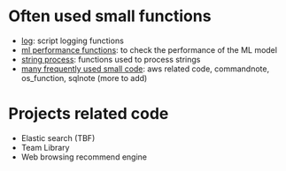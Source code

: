 # Often used small functions

* [log](src/log.py): script logging functions
* [ml performance functions](WORK/src/performance_functions.py): to check the performance of the ML model
* [string process](WORK/src/string_process.py): functions used to process strings
* [many frequently used small code](WORK): aws related code, commandnote, os_function, sqlnote
(more to add)

# Projects related code

* Elastic search (TBF)
* Team Library
* Web browsing recommend engine